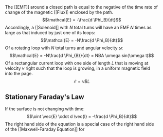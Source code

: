 The [[EMF]] around a closed path is equal to the negative of the time rate of change of the magnetic [[Flux]] enclosed by the path.
$$\mathcal{E} = -\frac{d \Phi_B}{dt}$$
Accordingly, a [[Solenoid]] with $N$ total turns will have an EMF $N$ times as large as that induced by just one of its loops:
$$\mathcal{E} = -N\frac{d \Phi_B}{dt}$$
Of a rotating loop with $N$ total turns and angular velocity $\omega$:
$$\mathcal{E} = -N\frac{d \Phi_{B}}{dt} = NBA \omega sin(\omega t)$$
Of a rectangular current loop with one side of length $L$ that is moving at velocity $v$ right such that the loop is growing, in a uniform magnetic field into the page.
$$\mathcal{E} = vBL$$
## Stationary Faraday's Law
If the surface is not changing with time:
$$\oint \vec{E} \cdot d \vec{l} = -\frac{d \Phi_B}{dt}$$
The right hand side of the equation is a special case of the right hand side of the [[Maxwell-Faraday Equation]] for 